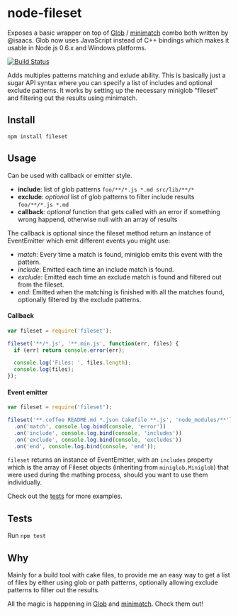 # node-fileset

Exposes a basic wrapper on top of
[Glob](https://github.com/isaacs/node-glob) /
[minimatch](https://github.com/isaacs/minimatch) combo both written by
@isaacs. Glob now uses JavaScript instead of C++ bindings which makes it
usable in Node.js 0.6.x and Windows platforms.

[![Build Status](https://secure.travis-ci.org/mklabs/node-fileset.png)](http://travis-ci.org/mklabs/node-fileset)

Adds multiples patterns matching and exlude ability. This is
basically just a sugar API syntax where you can specify a list of includes
and optional exclude patterns. It works by setting up the necessary
miniglob "fileset" and filtering out the results using minimatch.

## Install

    npm install fileset

## Usage

Can be used with callback or emitter style.

* **include**: list of glob patterns `foo/**/*.js *.md src/lib/**/*`
* **exclude**: *optional* list of glob patterns to filter include
  results `foo/**/*.js *.md`
* **callback**: *optional* function that gets called with an error if
  something wrong happend, otherwise null with an array of results

The callback is optional since the fileset method return an instance of
EventEmitter which emit different events you might use:

* *match*: Every time a match is found, miniglob emits this event with
  the pattern.
* *include*: Emitted each time an include match is found.
* *exclude*: Emitted each time an exclude match is found and filtered
  out from the fileset.
* *end*:  Emitted when the matching is finished with all the matches
  found, optionally filtered by the exclude patterns.

#### Callback

```js
var fileset = require('fileset');

fileset('**/*.js', '**.min.js', function(err, files) {
  if (err) return console.error(err);

  console.log('Files: ', files.length);
  console.log(files);
});
```

#### Event emitter

```js
var fileset = require('fileset');

fileset('**.coffee README.md *.json Cakefile **.js', 'node_modules/**')
  .on('match', console.log.bind(console, 'error'))
  .on('include', console.log.bind(console, 'includes'))
  .on('exclude', console.log.bind(console, 'excludes'))
  .on('end', console.log.bind(console, 'end'));
```

`fileset` returns an instance of EventEmitter, with an `includes` property
which is the array of Fileset objects (inheriting from
`miniglob.Miniglob`) that were used during the mathing process, should
you want to use them individually.

Check out the
[tests](https://github.com/mklabs/node-fileset/tree/master/tests) for
more examples.

## Tests

Run `npm test`

## Why

Mainly for a build tool with cake files, to provide me an easy way to get
a list of files by either using glob or path patterns, optionally
allowing exclude patterns to filter out the results.

All the magic is happening in
[Glob](https://github.com/isaacs/node-glob) and
[minimatch](https://github.com/isaacs/minimatch). Check them out!
